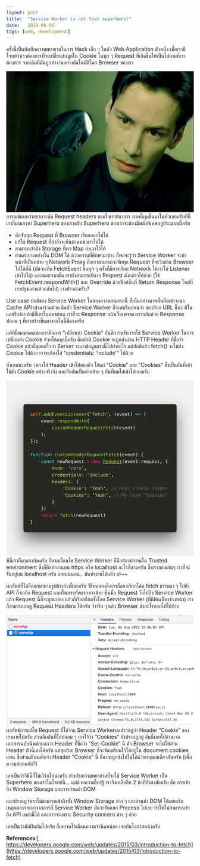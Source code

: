 ```yaml
---
layout:	post
title:	"Service Worker is not that superhero!"
date:	2019-08-06
tags: [web, development]
---
```


  ครั้งนี้เป็นบันทึกความพยายามในการ Hack เล็ก ๆ ในตัว Web Application ตัวหนึ่ง เมื่อเรามีโจทย์ว่าเราต้องการที่จะเปลี่ยนข้อมูลใน Cookie ในทุก ๆ Request ที่เกิดขึ้นให้เป็นไปตามที่เราต้องการ จากเดิมที่มันถูกทำงานอย่างอัตโนมัติโดย Browser ของเรา

![อารมณ์แบบว่าอยากจะดัดช้อนตามใจเราเลยครับ](/assets/images/migrated/0_EaBXD66UNdf-4EJR.jpg)อารมณ์แบบว่าอยากจะดัด Request headers ตามใจเราต้องการ ภาพนี้ผุดขึ้นมาในหัวเลยครับทีนี้เราก็มามองหา Superhero ของเราครับ Superhero ของเราจะต้องมีพลังพิเศษอยู่ประมาณนี้ครับ

* ดักจับทุก Request ที่ Browser เรียกออกไปได้
* แก้ไข Request ที่กำลังจะบินผ่านหน้าเราไปได้
* สามารถเข้าถึง Storage ที่เรา Map ค่าเอาไว้ได้
* อ่านค่าบางอย่างใน DOM ได้
ด้วยความที่ศึกษามาบ้าง ก็พอจะรู้ว่า Service Worker จะทำหน้าที่เป็นคล้าย ๆ Network Proxy คือเราสามารถจะจับทุก Request ที่จะวิ่งผ่าน Browser ไปได้ที่นี่ (มันจะเกิด FetchEvent ขึ้นทุก ๆ ครั้งที่มีการเรียก Network ให้เราใส่ Listener เข้าไปได้) และนอกจากนั้น เรายังสามารถบิดงอ Request ดังกล่าวได้ด้วย (ใช้ FetchEvent.respondWith() และ Override ด้วยฟังก์ชันที่ Return Response ใหม่ที่เราปรุงแต่งแล้วกลับไป) เจ๋งป่าวล่ะครับ?

Use case ปกติของ Service Worker ในสองความสามารถนี้ ที่เห็นอย่างดาษดื่นคือเค้าจะนำ Cache API เข้ามาร่วมด้วย คือตัว Service Worker ก็จะสกรีนก่อนว่า อ๋อ เรียก URL นี้นะ มีในแคชรึเปล่า ถ้ามีก็เอาในแคชก่อน เราก็จะ Response หน้าเว็บเพจของเรากลับด้วย Response ปลอม ๆ ที่เราสร้างขึ้นมาจากในนี้นี่เองครับ

แต่ทีนี้พอมาเคสของเราคือการ “เปลี่ยนค่า Cookie” กันดีกว่าครับ เราใช้ Service Worker ในการเปลี่ยนค่า Cookie ด้วยโค้ดชุดนี้ครับ คือปกติ Cookie จะถูกส่งผ่าน HTTP Header ที่ชื่อว่า Cookie แล้วก็สุดแต่ใจว่า Server จะเอาข้อมูลตรงนี้ไปทำอะไร แต่ปกติแล้ว fetch() จะไม่ส่ง Cookie ไปด้วย เราจะต้องใส่ “credentials: ‘include’” ไปด้วย

สังเกตนะครับ ว่าเราใส่ Header เข้าไปสองตัว ได้แก่ “Cookie” และ “Cookies” ซึ่งเป็นอันที่เค้าใช้ส่ง Cookie อย่างจริงจัง และอีกอันเป็นคำคล้าย ๆ กันที่ผมใส่เข้าไปเองครับ

![](/assets/images/migrated/1_nXVPGE-0QeE1VwwTDMpNmg.png)ทีนี้เราก็มาลองกันครับ ก็ตามเงื่อนไข Service Worker ก็คือต้องทำงานใน Trusted environment ซึ่งก็คือทำงานบน https หรือ localhost อะไรก็ตามครับ ซึ่งเราลองเล่นๆ เราก็จะรันอยู่บน localhost ครับ และแน่นอน.. มันทำงานได้แล้ว เย้~~

ผลลัพธ์ที่ได้ก็ออกมาตามรูปข้างล่างนี้นะครับ วิธีทดลองคือเราก็ลองเรียกโค้ด fetch ธรรมดา ๆ ไปยัง API ก็จะเกิด Request แบบในบรรทัดแรกทางซ้าย ซึ่งเมื่อ Request วิ่งไปถึง Service Worker แล้ว Request นี้ก็จะถูกแปลง แล้วก็เรียกอีกครั้งโดย Service Worker (ที่มีฟันเฟืองข้างหน้า) เราก็สามารถกดดู Request Headers ได้ครับ ว่าจริง ๆ แล้ว Browser ส่งอะไรออกไปได้บ้าง

![](/assets/images/migrated/1_8Du8qxy3pFyrnk29_549dg.png)ผลลัพธ์การแก้ไข Request ที่ได้จาก Service Workerผลปรากฏว่า Header “Cookie” ของเราหายไปครับ ส่วนอีกอันที่ใส่ปลอม ๆ เอาไว้ว่า “Cookies” ยังปรากฏอยู่ อันนี้เคยไปอ่านเจอเอกสารฉบับนึงเค้าบอกว่า Header ที่ชื่อว่า “Set-Cookie” นี่ ตัว Browser จะไม่ให้อ่าน Header ตัวนี้เองได้ครับ แต่สุดท้าย Browser ก็จะจัดเตรียมไว้ให้อยู่ใน document.cookies แทน ซึ่งส่วนตัวผมคิดว่า Header “Cookie” นี่ ก็คงจะถูกส่งไปไม่ได้ด้วยเหตุผลเดียวกันครับ (เพื่อความปลอดภัย?)

เอาเป็นว่าวิธีนี้ก็ไม่เวิร์กไปนะครับ สำหรับความพยายามที่จะใช้ Service Worker เป็น Superhero ของเราในโจทย์นี้… แต่ด้วยความใคร่รู้ เราจึงเหลืออีก 2 ข้อที่ยังสงสัยครับ คือ การเข้าถึง Window Storage และการอ่านค่า DOM

และปรากฏว่าเราไม่สามารถเข้าถึงทั้ง Window Storage ต่าง ๆ และอ่านค่า DOM ได้เลยครับ เหตุผลอาจจะมาจากการที่ Service Worker มันจะรันแยก Process ไปเลย ทำให้ไม่สามารถเข้าถึง API เหล่านี้ได้ และอาจจะเพราะ Security concern ต่าง ๆ ด้วย

เอาเป็นว่าดับฝันกันไปครับ ก็เลยจดไว้เตือนความจำนิดหน่อย เจอกันโอกาสหน้าครับ

**References:**[  
https://developers.google.com/web/updates/2015/03/introduction-to-fetch](https://developers.google.com/web/updates/2015/03/introduction-to-fetch)

  